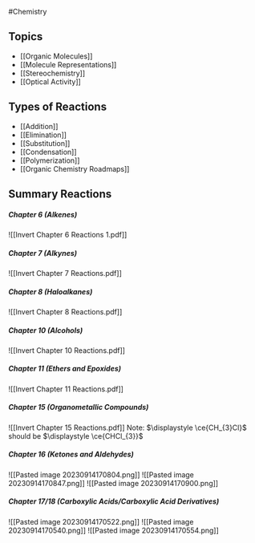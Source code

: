 #Chemistry
## Topics
* [[Organic Molecules]]
* [[Molecule Representations]]
* [[Stereochemistry]]
* [[Optical Activity]]
## Types of Reactions
* [[Addition]]
* [[Elimination]]
* [[Substitution]]
* [[Condensation]]
* [[Polymerization]]
* [[Organic Chemistry Roadmaps]]
## Summary Reactions
##### Chapter 6 (Alkenes)
![[Invert Chapter 6 Reactions 1.pdf]]
##### Chapter 7 (Alkynes)
![[Invert Chapter 7 Reactions.pdf]]
##### Chapter 8 (Haloalkanes)
![[Invert Chapter 8 Reactions.pdf]]
##### Chapter 10 (Alcohols)
![[Invert Chapter 10 Reactions.pdf]]
##### Chapter 11 (Ethers and Epoxides)
![[Invert Chapter 11 Reactions.pdf]]
##### Chapter 15 (Organometallic Compounds)

![[Invert Chapter 15 Reactions.pdf]]
Note: $\displaystyle \ce{CH_{3}Cl}$ should be $\displaystyle \ce{CHCl_{3}}$
##### Chapter 16 (Ketones and Aldehydes)
![[Pasted image 20230914170804.png]]
![[Pasted image 20230914170847.png]]
![[Pasted image 20230914170900.png]]
##### Chapter 17/18 (Carboxylic Acids/Carboxylic Acid Derivatives)
![[Pasted image 20230914170522.png]]
![[Pasted image 20230914170540.png]]
![[Pasted image 20230914170554.png]]